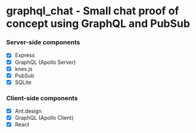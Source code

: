 # graphql_chat - Small chat proof of concept using GraphQL and PubSub

### Server-side components

- [x] Express
- [x] GraphQL (Apollo Server)
- [x] knex.js
- [x] PubSub
- [x] SQLite

### Client-side components

- [x] Ant.design
- [x] GraphQL (Apollo Client)
- [x] React
